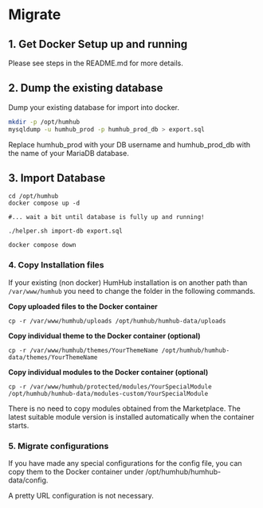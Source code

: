 # Migrate

## 1. Get Docker Setup up and running

Please see steps in the README.md for more details.

## 2. Dump the existing database

Dump your existing database for import into docker.

```bash
mkdir -p /opt/humhub
mysqldump -u humhub_prod -p humhub_prod_db > export.sql
```

Replace humhub_prod with your DB username and humhub_prod_db with the name of your MariaDB database.

## 3. Import Database

```
cd /opt/humhub
docker compose up -d

#... wait a bit until database is fully up and running!

./helper.sh import-db export.sql

docker compose down
```

### 4. Copy Installation files

If your existing (non docker) HumHub installation is on another path than `/var/www/humhub` you need to change the folder in the following commands.

**Copy uploaded files to the Docker container**

```
cp -r /var/www/humhub/uploads /opt/humhub/humhub-data/uploads
```

**Copy individual theme to the Docker container (optional)**

```
cp -r /var/www/humhub/themes/YourThemeName /opt/humhub/humhub-data/themes/YourThemeName
```

**Copy individual modules to the Docker container (optional)**

```
cp -r /var/www/humhub/protected/modules/YourSpecialModule /opt/humhub/humhub-data/modules-custom/YourSpecialModule
```

There is no need to copy modules obtained from the Marketplace. The latest suitable module version is installed automatically when the container starts.  


### 5. Migrate configurations

If you have made any special configurations for the config file, you can copy them to the Docker container under /opt/humhub/humhub-data/config.

A pretty URL configuration is not necessary.
